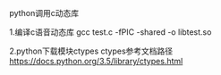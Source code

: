 python调用c动态库

1.编译c语音动态库   gcc test.c -fPIC -shared -o libtest.so

2.python下载模块ctypes 
ctypes参考文档路径 https://docs.python.org/3.5/library/ctypes.html
